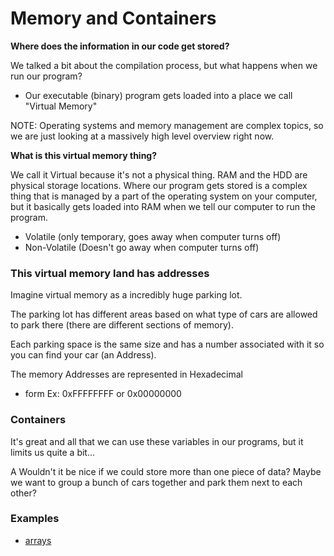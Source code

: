 # Memory and Containers

**Where does the information in our code get stored?**

We talked a bit about the compilation process, but what happens when we run our
program?

- Our executable (binary) program gets loaded into a place we call "Virtual
Memory"

NOTE: Operating systems and memory management are complex topics, so we are just
looking at a massively high level overview right now.

**What is this virtual memory thing?**

We call it Virtual because it's not a physical thing. RAM and the HDD are
physical storage locations. Where our program gets stored is a complex thing
that is managed by a part of the operating system on your computer, but it
basically gets loaded into RAM when we tell our computer to run the program.

- Volatile (only temporary, goes away when computer turns off)
- Non-Volatile (Doesn't go away when computer turns off)

### This virtual memory land has addresses

Imagine virtual memory as a incredibly huge parking lot.

The parking lot has different areas based on what type of cars are allowed to
park there (there are different sections of memory).

Each parking space is the same size and has a number associated with it so you
can find your car (an Address).

The memory Addresses are represented in Hexadecimal
- form Ex: 0xFFFFFFFF or 0x00000000

### Containers

It's great and all that we can use these variables in our programs, but it
limits us quite a bit...

A Wouldn't it be nice if we could store more than one piece of data? Maybe we
want to group a bunch of cars together and park them next to each other?

### Examples

- [arrays](arrays.cpp)